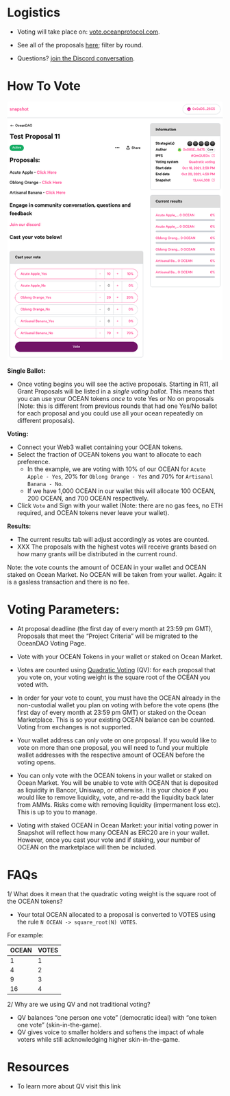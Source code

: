 # Logistics

- Voting will take place on: [vote.oceanprotocol.com](https://vote.oceanprotocol.com/).

- See all of the proposals [here](https://port.oceanprotocol.com/c/oceandao/56); filter by round.

- Questions? [join the Discord conversation](https://discord.com/channels/612953348487905282/776848812534398986).

# How To Vote

![](https://github.com/dcrapis/oceandao-wiki-files/blob/main/voting-oceandao.png)

**Single Ballot:**
- Once voting begins you will see the active proposals. Starting in R11, all Grant Proposals will be listed in a *single voting ballot*. This means that you can use your OCEAN tokens *once* to vote Yes or No on proposals (Note: this is different from previous rounds that had one Yes/No ballot for each proposal and you could use all your ocean repeatedly on different proposals).

**Voting:**
- Connect your Web3 wallet containing your OCEAN tokens.
- Select the fraction of OCEAN tokens you want to allocate to each preference. 
	- In the example, we are voting with 10% of our OCEAN for `Acute Apple - Yes`, 20% for `Oblong Orange - Yes` and 70% for `Artisanal Banana - No`.
	- If we have 1,000 OCEAN in our wallet this will allocate 100 OCEAN, 200 OCEAN, and 700 OCEAN respectively.
- Click `Vote` and Sign with your wallet (Note: there are no gas fees, no ETH required, and OCEAN tokens never leave your wallet).

**Results:**
- The current results tab will adjust accordingly as votes are counted.
- XXX The proposals with the highest votes will receive grants based on how many grants will be distributed in the current round. 

Note: the vote counts the amount of OCEAN in your wallet and OCEAN staked on Ocean Market. No OCEAN will be taken from your wallet. Again: it is a gasless transaction and there is no fee.

# Voting Parameters:

- At proposal deadline (the first day of every month at 23:59 pm GMT), Proposals that meet the “Project Criteria” will be migrated to the OceanDAO Voting Page.

- Vote with your OCEAN Tokens in your wallet or staked on Ocean Market.

- Votes are counted using [Quadratic Voting](https://en.wikipedia.org/wiki/Quadratic_voting) (QV): for each proposal that you vote on, your voting weight is the square root of the OCEAN you voted with.

- In order for your vote to count, you must have the OCEAN already in the non-custodial wallet you plan on voting with before the vote opens (the first day of every month at 23:59 pm GMT) or staked on the Ocean Marketplace. This is so your existing OCEAN balance can be counted. Voting from exchanges is not supported.

- Your wallet address can only vote on one proposal. If you would like to vote on more than one proposal, you will need to fund your multiple wallet addresses with the respective amount of OCEAN before the voting opens.

- You can only vote with the OCEAN tokens in your wallet or staked on Ocean Market. You will be unable to vote with OCEAN that is deposited as liquidity in Bancor, Uniswap, or otherwise. It is your choice if you would like to remove liquidity, vote, and re-add the liquidity back later from AMMs. Risks come with removing liquidity (impermanent loss etc). This is up to you to manage.

- Voting with staked OCEAN in Ocean Market: your initial voting power in Snapshot will reflect how many OCEAN as ERC20 are in your wallet. However, once you cast your vote and if staking, your number of OCEAN on the marketplace will then be included.

# FAQs

1/ What does it mean that the quadratic voting weight is the square root of the OCEAN tokens?

- Your total OCEAN allocated to a proposal is converted to VOTES using the rule `N OCEAN -> square_root(N) VOTES`.

For example:

| OCEAN      | VOTES |
| ---------- | ---------- |
| 1      | 1       |
| 4   | 2        |
| 9   | 3        |
| 16   | 4        |


2/ Why are we using QV and not traditional voting?
- QV balances “one person one vote” (democratic ideal) with “one token one vote” (skin-in-the-game).
- QV gives voice to smaller holders and softens the impact of whale voters while still acknowledging higher skin-in-the-game.

# Resources

- To learn more about QV visit this link